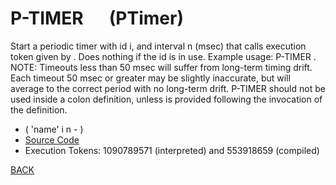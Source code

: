 # P-TIMER &emsp; (PTimer)
Start a periodic timer with id i, and interval n (msec) that calls execution token given by <name>. Does nothing if the id is in use. Example usage: <id> <msec> P-TIMER <name>. NOTE: Timeouts less than 50 msec will suffer from long-term timing drift. Each timeout 50 msec or greater may be slightly inaccurate, but will average to the correct period with no long-term drift. P-TIMER should not be used inside a colon definition, unless <name> is provided following the invocation of the definition.
* ( 'name' i n - )
* [Source Code](../words/amc_ext/PTimer.cs)
* Execution Tokens: 1090789571 (interpreted) and 553918659 (compiled)


[BACK](builtins.md#PTimer)

